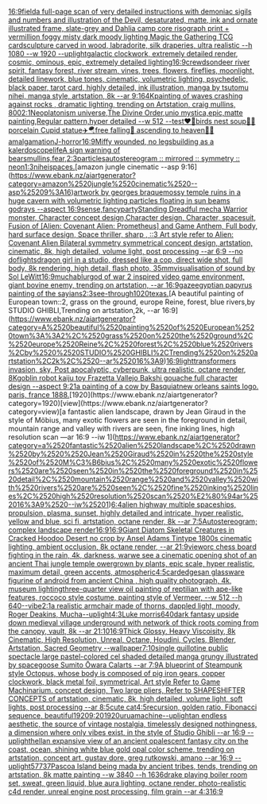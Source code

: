 [16:9](https://www.ebank.nz/aiartgenerator?category=16%3A9)[field](https://www.ebank.nz/aiartgenerator?category=field)[a full-page scan of very detailed instructions with demoniac sigils and numbers and illustration of the Devil, desaturated, matte, ink and ornate illustrated frame, slate-grey and Dahlia camp core risograph print + vermillion foggy misty dark moody lighting Magic the Gathering TCG card](https://www.ebank.nz/aiartgenerator?category=a%2520full-page%2520scan%2520of%2520very%2520detailed%2520instructions%2520with%2520demoniac%2520sigils%2520and%2520numbers%2520and%2520illustration%2520of%2520the%2520Devil%2C%2520desaturated%2C%2520matte%2C%2520ink%2520and%2520ornate%2520illustrated%2520frame%2C%2520slate-grey%2520and%2520Dahlia%2520camp%2520core%2520risograph%2520print%2520%2B%2520vermillion%2520foggy%2520misty%2520dark%2520moody%2520lighting%2520Magic%2520the%2520Gathering%2520TCG%2520card)[sculpture carved in wood, labradorite, silk draperies, ultra realistic --h 1080 --w 1920 --uplight](https://www.ebank.nz/aiartgenerator?category=sculpture%2520carved%2520in%2520wood%2C%2520labradorite%2C%2520silk%2520draperies%2C%2520ultra%2520realistic%2520--h%25201080%2520--w%25201920%2520--uplight)[galactic clockwork, extremely detailed render, cosmic, ominous, epic, extremely detailed lighting](https://www.ebank.nz/aiartgenerator?category=galactic%2520clockwork%2C%2520extremely%2520detailed%2520render%2C%2520cosmic%2C%2520ominous%2C%2520epic%2C%2520extremely%2520detailed%2520lighting)[16:9](https://www.ebank.nz/aiartgenerator?category=16%3A9)[crewdson](https://www.ebank.nz/aiartgenerator?category=crewdson)[deer river spirit, fantasy forest, river stream, vines, trees, flowers, fireflies, moonlight, detailed linework, blue tones, cinematic, volumetric lighting, psychedelic, black paper, tarot card, highly detailed, ink illustration, manga by tsutomu nihei, manga style, artstation, 8k   --ar 9:16](https://www.ebank.nz/aiartgenerator?category=deer%2520river%2520spirit%2C%2520fantasy%2520forest%2C%2520river%2520stream%2C%2520vines%2C%2520trees%2C%2520flowers%2C%2520fireflies%2C%2520moonlight%2C%2520detailed%2520linework%2C%2520blue%2520tones%2C%2520cinematic%2C%2520volumetric%2520lighting%2C%2520psychedelic%2C%2520black%2520paper%2C%2520tarot%2520card%2C%2520highly%2520detailed%2C%2520ink%2520illustration%2C%2520manga%2520by%2520tsutomu%2520nihei%2C%2520manga%2520style%2C%2520artstation%2C%25208k%2520%2520%2520--ar%25209%3A16)[4K](https://www.ebank.nz/aiartgenerator?category=4K)[painting of waves crashing against rocks , dramatic lighting,  trending on Artstation, craig mullins, 800](https://www.ebank.nz/aiartgenerator?category=painting%2520of%2520waves%2520crashing%2520against%2520rocks%2520%2C%2520dramatic%2520lighting%2C%2520%2520trending%2520on%2520Artstation%2C%2520craig%2520mullins%2C%2520800)[2:1](https://www.ebank.nz/aiartgenerator?category=2%3A1)[Neoplatonism universe,The Divine Order,unio mystica,epic,matte painting,Regular pattern,hyper detailed --w 512 --test](https://www.ebank.nz/aiartgenerator?category=Neoplatonism%2520universe%2CThe%2520Divine%2520Order%2Cunio%2520mystica%2Cepic%2Cmatte%2520painting%2CRegular%2520pattern%2Chyper%2520detailed%2520--w%2520512%2520--test)[❤️💊birds nest soup🐥🥬 porcelain Cupid statue✈️🪂free falling🤮 ascending to heaven🧖🏻amalgamation](https://www.ebank.nz/aiartgenerator?category=%E2%9D%A4%EF%B8%8F%F0%9F%92%8Abirds%2520nest%2520soup%F0%9F%90%A5%F0%9F%A5%AC%2520porcelain%2520Cupid%2520statue%E2%9C%88%EF%B8%8F%F0%9F%AA%82free%2520falling%F0%9F%A4%AE%2520ascending%2520to%2520heaven%F0%9F%A7%96%F0%9F%8F%BBamalgamation)[J-horror](https://www.ebank.nz/aiartgenerator?category=J-horror)[16:9](https://www.ebank.nz/aiartgenerator?category=16%3A9)[Miffy wounded, no legs](https://www.ebank.nz/aiartgenerator?category=Miffy%2520wounded%2C%2520no%2520legs)[building as a kalerdoscope](https://www.ebank.nz/aiartgenerator?category=building%2520as%2520a%2520kalerdoscope)[life](https://www.ebank.nz/aiartgenerator?category=life)[A sign warning of bears](https://www.ebank.nz/aiartgenerator?category=A%2520sign%2520warning%2520of%2520bears)[mullins,](https://www.ebank.nz/aiartgenerator?category=mullins%2C)[fear,](https://www.ebank.nz/aiartgenerator?category=fear%2C)[2:3](https://www.ebank.nz/aiartgenerator?category=2%3A3)[particles](https://www.ebank.nz/aiartgenerator?category=particles)[autostereogram  :: mirrored :: symmetry :: neon](https://www.ebank.nz/aiartgenerator?category=autostereogram%2520%2520%3A%3A%2520mirrored%2520%3A%3A%2520symmetry%2520%3A%3A%2520neon)[1:3](https://www.ebank.nz/aiartgenerator?category=1%3A3)[nihei](https://www.ebank.nz/aiartgenerator?category=nihei)[spaces.](https://www.ebank.nz/aiartgenerator?category=spaces.)[amazon jungle cinematic --asp 9:16](https://www.ebank.nz/aiartgenerator?category=amazon%2520jungle%2520cinematic%2520--asp%25209%3A16)[artwork by georges braque](https://www.ebank.nz/aiartgenerator?category=artwork%2520by%2520georges%2520braque)[mossy temple ruins in a huge cavern with volumetric lighting particles floating in sun beams godrays --aspect 16:9](https://www.ebank.nz/aiartgenerator?category=mossy%2520temple%2520ruins%2520in%2520a%2520huge%2520cavern%2520with%2520volumetric%2520lighting%2520particles%2520floating%2520in%2520sun%2520beams%2520godrays%2520--aspect%252016%3A9)[sense,fancy](https://www.ebank.nz/aiartgenerator?category=sense%2Cfancy)[party](https://www.ebank.nz/aiartgenerator?category=party)[Standing Dreadful mecha Warrior monster, Character concept design,Character design,  Character, spacesuit, Fusion of [Alien: Covenant Alien: Prometheus] and Game Anthem,  Full body,  hard surface design, Space thriller, sharp , ::3  Art style refer to Alien: Covenant Alien   Bilateral symmetry       symmetrical   concept design,  artstation, cinematic,  8k, high detailed,  volume light,  post processing    --ar 6:9   --no dof](https://www.ebank.nz/aiartgenerator?category=Standing%2520Dreadful%2520mecha%2520Warrior%2520monster%2C%2520Character%2520concept%2520design%2CCharacter%2520design%2C%2520%2520Character%2C%2520spacesuit%2C%2520Fusion%2520of%2520%5BAlien%3A%2520Covenant%2520Alien%3A%2520Prometheus%5D%2520and%2520Game%2520Anthem%2C%2520%2520Full%2520body%2C%2520%2520hard%2520surface%2520design%2C%2520Space%2520thriller%2C%2520sharp%2520%2C%2520%3A%3A3%2520%2520Art%2520style%2520refer%2520to%2520Alien%3A%2520Covenant%2520Alien%2520%2520%2520Bilateral%2520symmetry%2520%2520%2520%2520%2520%2520%2520symmetrical%2520%2520%2520concept%2520design%2C%2520%2520artstation%2C%2520cinematic%2C%2520%25208k%2C%2520high%2520detailed%2C%2520%2520volume%2520light%2C%2520%2520post%2520processing%2520%2520%2520%2520--ar%25206%3A9%2520%2520%2520--no%2520dof)[lights](https://www.ebank.nz/aiartgenerator?category=lights)[dragon girl in a studio, dressed like a cop, direct wide shot, full body, 8k rendering, high detail, flash photo, 35mm](https://www.ebank.nz/aiartgenerator?category=dragon%2520girl%2520in%2520a%2520studio%2C%2520dressed%2520like%2520a%2520cop%2C%2520direct%2520wide%2520shot%2C%2520full%2520body%2C%25208k%2520rendering%2C%2520high%2520detail%2C%2520flash%2520photo%2C%252035mm)[visualisation of sound by Sol LeWitt](https://www.ebank.nz/aiartgenerator?category=visualisation%2520of%2520sound%2520by%2520Sol%2520LeWitt)[16:9](https://www.ebank.nz/aiartgenerator?category=16%3A9)[mucha](https://www.ebank.nz/aiartgenerator?category=mucha)[](https://www.ebank.nz/aiartgenerator?category=)[blur](https://www.ebank.nz/aiartgenerator?category=blur)[god of war 2 inspired video game environment, giant bovine enemy, trending on artstation, --ar 16:9](https://www.ebank.nz/aiartgenerator?category=god%2520of%2520war%25202%2520inspired%2520video%2520game%2520environment%2C%2520giant%2520bovine%2520enemy%2C%2520trending%2520on%2520artstation%2C%2520--ar%252016%3A9)[gaze](https://www.ebank.nz/aiartgenerator?category=gaze)[egyptian papyrus painting of the sayians](https://www.ebank.nz/aiartgenerator?category=egyptian%2520papyrus%2520painting%2520of%2520the%2520sayians)[2:3](https://www.ebank.nz/aiartgenerator?category=2%3A3)[see-through](https://www.ebank.nz/aiartgenerator?category=see-through)[1020](https://www.ebank.nz/aiartgenerator?category=1020)[texas.](https://www.ebank.nz/aiartgenerator?category=texas.)[A beautiful painting of European town::2, grass on the ground, europe Reine, forest, blue rivers,by  STUDIO GHIBLI,Trending on artstation,2k, --ar 16:9](https://www.ebank.nz/aiartgenerator?category=A%2520beautiful%2520painting%2520of%2520European%2520town%3A%3A2%2C%2520grass%2520on%2520the%2520ground%2C%2520europe%2520Reine%2C%2520forest%2C%2520blue%2520rivers%2Cby%2520%2520STUDIO%2520GHIBLI%2CTrending%2520on%2520artstation%2C2k%2C%2520--ar%252016%3A9)[16:9](https://www.ebank.nz/aiartgenerator?category=16%3A9)[light](https://www.ebank.nz/aiartgenerator?category=light)[transformers invasion, sky, Post apocalyptic, cyberpunk, ultra realistic, octane render, 8K](https://www.ebank.nz/aiartgenerator?category=transformers%2520invasion%2C%2520sky%2C%2520Post%2520apocalyptic%2C%2520cyberpunk%2C%2520ultra%2520realistic%2C%2520octane%2520render%2C%25208K)[goblin robot kaiju toy Frazetta Vallejo Bakshi gouache full character design --aspect 9:21](https://www.ebank.nz/aiartgenerator?category=goblin%2520robot%2520kaiju%2520toy%2520Frazetta%2520Vallejo%2520Bakshi%2520gouache%2520full%2520character%2520design%2520--aspect%25209%3A21)[a painting of a cow by Basquiat](https://www.ebank.nz/aiartgenerator?category=a%2520painting%2520of%2520a%2520cow%2520by%2520Basquiat)[new orleans saints logo. paris, france 1888.](https://www.ebank.nz/aiartgenerator?category=new%2520orleans%2520saints%2520logo.%2520paris%2C%2520france%25201888.)[1920](https://www.ebank.nz/aiartgenerator?category=1920)[view](https://www.ebank.nz/aiartgenerator?category=view)[a fantastic alien landscape, drawn by  Jean Giraud in the style of Möbius, many exotic flowers are seen in the foreground in detail, mountain range and valley with rivers are seen, fine inking lines, high resolution scan —ar 16:9 --iw 1](https://www.ebank.nz/aiartgenerator?category=a%2520fantastic%2520alien%2520landscape%2C%2520drawn%2520by%2520%2520Jean%2520Giraud%2520in%2520the%2520style%2520of%2520M%C3%B6bius%2C%2520many%2520exotic%2520flowers%2520are%2520seen%2520in%2520the%2520foreground%2520in%2520detail%2C%2520mountain%2520range%2520and%2520valley%2520with%2520rivers%2520are%2520seen%2C%2520fine%2520inking%2520lines%2C%2520high%2520resolution%2520scan%2520%E2%80%94ar%252016%3A9%2520--iw%25201)[6:4](https://www.ebank.nz/aiartgenerator?category=6%3A4)[alien highway multiple spaceships, propulsion, plasma, sunset, highly detailed and intricate, hyper realistic, yellow and blue, sci fi, artstation, octane render, 8k --ar 7:5](https://www.ebank.nz/aiartgenerator?category=alien%2520highway%2520multiple%2520spaceships%2C%2520propulsion%2C%2520plasma%2C%2520sunset%2C%2520highly%2520detailed%2520and%2520intricate%2C%2520hyper%2520realistic%2C%2520yellow%2520and%2520blue%2C%2520sci%2520fi%2C%2520artstation%2C%2520octane%2520render%2C%25208k%2520--ar%25207%3A5)[Autostereogram; complex landscape render](https://www.ebank.nz/aiartgenerator?category=Autostereogram%3B%2520complex%2520landscape%2520render)[16:9](https://www.ebank.nz/aiartgenerator?category=16%3A9)[16:9](https://www.ebank.nz/aiartgenerator?category=16%3A9)[Giant Diatom Skeletal Creatures in Cracked Hoodoo Desert no crop by Ansel Adams Tintype 1800s cinematic lighting, ambient occlusion, 8k octane render, --ar 21:9](https://www.ebank.nz/aiartgenerator?category=Giant%2520Diatom%2520Skeletal%2520Creatures%2520in%2520Cracked%2520Hoodoo%2520Desert%2520no%2520crop%2520by%2520Ansel%2520Adams%2520Tintype%25201800s%2520cinematic%2520lighting%2C%2520ambient%2520occlusion%2C%25208k%2520octane%2520render%2C%2520--ar%252021%3A9)[view](https://www.ebank.nz/aiartgenerator?category=view)[orc chess board fighting in the rain, 4k, darkness, war](https://www.ebank.nz/aiartgenerator?category=orc%2520chess%2520board%2520fighting%2520in%2520the%2520rain%2C%25204k%2C%2520darkness%2C%2520war)[we see a cinematic opening shot of an ancient Thai jungle temple owergrown by plants, epic scale, hyper realistic, maximum detail, green accents, atmospheric](https://www.ebank.nz/aiartgenerator?category=we%2520see%2520a%2520cinematic%2520opening%2520shot%2520of%2520an%2520ancient%2520Thai%2520jungle%2520temple%2520owergrown%2520by%2520plants%2C%2520epic%2520scale%2C%2520hyper%2520realistic%2C%2520maximum%2520detail%2C%2520green%2520accents%2C%2520atmospheric)[4:5](https://www.ebank.nz/aiartgenerator?category=4%3A5)[card](https://www.ebank.nz/aiartgenerator?category=card)[edges](https://www.ebank.nz/aiartgenerator?category=edges)[an glassware figurine of android from ancient China , high quality photograph, 4k, museum lighting](https://www.ebank.nz/aiartgenerator?category=an%2520glassware%2520figurine%2520of%2520android%2520from%2520ancient%2520China%2520%2C%2520high%2520quality%2520photograph%2C%25204k%2C%2520museum%2520lighting)[three-quarter view oil painting of reptilian with ape-like features, roccoco style costume, painting style of Vermeer, --w 512 --h 640](https://www.ebank.nz/aiartgenerator?category=three-quarter%2520view%2520oil%2520painting%2520of%2520reptilian%2520with%2520ape-like%2520features%2C%2520roccoco%2520style%2520costume%2C%2520painting%2520style%2520of%2520Vermeer%2C%2520--w%2520512%2520--h%2520640)[--vibe](https://www.ebank.nz/aiartgenerator?category=--vibe)[2:1](https://www.ebank.nz/aiartgenerator?category=2%3A1)[a realistic armchair made of thorns, dappled light, moody, Roger Deakins, Mucha](https://www.ebank.nz/aiartgenerator?category=a%2520realistic%2520armchair%2520made%2520of%2520thorns%2C%2520dappled%2520light%2C%2520moody%2C%2520Roger%2520Deakins%2C%2520Mucha)[--uplight](https://www.ebank.nz/aiartgenerator?category=--uplight)[4:3](https://www.ebank.nz/aiartgenerator?category=4%3A3)[Luke morris](https://www.ebank.nz/aiartgenerator?category=Luke%2520morris)[640](https://www.ebank.nz/aiartgenerator?category=640)[dark fantasy upside down medieval village underground with network of thick roots coming from the canopy, vault, 8k --ar 21:10](https://www.ebank.nz/aiartgenerator?category=dark%2520fantasy%2520upside%2520down%2520medieval%2520village%2520underground%2520with%2520network%2520of%2520thick%2520roots%2520coming%2520from%2520the%2520canopy%2C%2520vault%2C%25208k%2520--ar%252021%3A10)[16:9](https://www.ebank.nz/aiartgenerator?category=16%3A9)[Thick Glossy, Heavy Viscoisity, 8k Cinematic, High Resolution, Unreal, Octane, Houdini, Cycles, Blender, Artstation, Sacred Geometry --wallpaper](https://www.ebank.nz/aiartgenerator?category=Thick%2520Glossy%2C%2520Heavy%2520Viscoisity%2C%25208k%2520Cinematic%2C%2520High%2520Resolution%2C%2520Unreal%2C%2520Octane%2C%2520Houdini%2C%2520Cycles%2C%2520Blender%2C%2520Artstation%2C%2520Sacred%2520Geometry%2520--wallpaper)[7:10](https://www.ebank.nz/aiartgenerator?category=7%3A10)[single guillotine public spectacle large pastel-colored cel shaded detailed manga grungy illustrated by spacegoose Sumito Ōwara Calarts --ar 7:9](https://www.ebank.nz/aiartgenerator?category=single%2520guillotine%2520public%2520spectacle%2520large%2520pastel-colored%2520cel%2520shaded%2520detailed%2520manga%2520grungy%2520illustrated%2520by%2520spacegoose%2520Sumito%2520%C5%8Cwara%2520Calarts%2520--ar%25207%3A9)[A blueprint of Steampunk style Octopus,   whose body is composed of pig iron gears, copper clockwork, black metal foil, symmetrical, Art style Refer to Game Machinarium.  concept design, Two large pliers, Refer to SHAPESHIFTER CONCEPTS  of artstation, cinematic,  8k, high detailed,  volume light,  soft lights,  post processing    --ar 8:5](https://www.ebank.nz/aiartgenerator?category=A%2520blueprint%2520of%2520Steampunk%2520style%2520Octopus%2C%2520%2520%2520whose%2520body%2520is%2520composed%2520of%2520pig%2520iron%2520gears%2C%2520copper%2520clockwork%2C%2520black%2520metal%2520foil%2C%2520symmetrical%2C%2520Art%2520style%2520Refer%2520to%2520Game%2520Machinarium.%2520%2520concept%2520design%2C%2520Two%2520large%2520pliers%2C%2520Refer%2520to%2520SHAPESHIFTER%2520CONCEPTS%2520%2520of%2520artstation%2C%2520cinematic%2C%2520%25208k%2C%2520high%2520detailed%2C%2520%2520volume%2520light%2C%2520%2520soft%2520lights%2C%2520%2520post%2520processing%2520%2520%2520%2520--ar%25208%3A5)[cute cat](https://www.ebank.nz/aiartgenerator?category=cute%2520cat)[4:5](https://www.ebank.nz/aiartgenerator?category=4%3A5)[recursion, golden ratio, Fibonacci sequence, beautiful](https://www.ebank.nz/aiartgenerator?category=recursion%2C%2520golden%2520ratio%2C%2520Fibonacci%2520sequence%2C%2520beautiful)[1920](https://www.ebank.nz/aiartgenerator?category=1920)[9:20](https://www.ebank.nz/aiartgenerator?category=9%3A20)[1920](https://www.ebank.nz/aiartgenerator?category=1920)[urua](https://www.ebank.nz/aiartgenerator?category=urua)[machine](https://www.ebank.nz/aiartgenerator?category=machine)[--uplight](https://www.ebank.nz/aiartgenerator?category=--uplight)[an endless aesthetic, the source of vintage nostalgia, timelessly designed nothingness, a dimension where only vibes exist, in the style of Studio Ghibli --ar 16:9 --uplight](https://www.ebank.nz/aiartgenerator?category=an%2520endless%2520aesthetic%2C%2520the%2520source%2520of%2520vintage%2520nostalgia%2C%2520timelessly%2520designed%2520nothingness%2C%2520a%2520dimension%2520where%2520only%2520vibes%2520exist%2C%2520in%2520the%2520style%2520of%2520Studio%2520Ghibli%2520--ar%252016%3A9%2520--uplight)[hell](https://www.ebank.nz/aiartgenerator?category=hell)[an expansive view of an ancient opalescent fantasy city on the coast, ocean, shining white blue gold opal color scheme, trending on artstation, concept art, gustav dore, greg rutkowski, amano --ar 16:9 --uplight](https://www.ebank.nz/aiartgenerator?category=an%2520expansive%2520view%2520of%2520an%2520ancient%2520opalescent%2520fantasy%2520city%2520on%2520the%2520coast%2C%2520ocean%2C%2520shining%2520white%2520blue%2520gold%2520opal%2520color%2520scheme%2C%2520trending%2520on%2520artstation%2C%2520concept%2520art%2C%2520gustav%2520dore%2C%2520greg%2520rutkowski%2C%2520amano%2520--ar%252016%3A9%2520--uplight)[57737](https://www.ebank.nz/aiartgenerator?category=57737)[Pascoa Island being mada by ancient tribes, tends, trending on artstation, 8k matte painting --w 3840 --h 1636](https://www.ebank.nz/aiartgenerator?category=Pascoa%2520Island%2520being%2520mada%2520by%2520ancient%2520tribes%2C%2520tends%2C%2520trending%2520on%2520artstation%2C%25208k%2520matte%2520painting%2520--w%25203840%2520--h%25201636)[drake playing boiler room set, sweat, green liquid, blue aura lighting, octane render, photo-realistic c4d render, unreal engine post processing, film grain --ar 4:3](https://www.ebank.nz/aiartgenerator?category=drake%2520playing%2520boiler%2520room%2520set%2C%2520sweat%2C%2520green%2520liquid%2C%2520blue%2520aura%2520lighting%2C%2520octane%2520render%2C%2520photo-realistic%2520c4d%2520render%2C%2520unreal%2520engine%2520post%2520processing%2C%2520film%2520grain%2520--ar%25204%3A3)[16:9](https://www.ebank.nz/aiartgenerator?category=16%3A9)